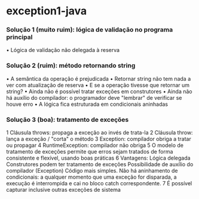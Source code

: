 # exception1-java

### Solução 1 (muito ruim): lógica de validação no programa principal
• Lógica de validação não delegada à reserva
### Solução 2 (ruim): método retornando string
• A semântica da operação é prejudicada
• Retornar string não tem nada a ver com atualização de reserva
• E se a operação tivesse que retornar um string?
• Ainda não é possível tratar exceções em construtores
• Ainda não há auxílio do compilador: o programador deve "lembrar" de verificar se houve
erro
• A lógica fica estruturada em condicionais aninhadas
### Solução 3 (boa): tratamento de exceções

1 Cláusula throws: propaga a exceção ao invés de trata-la
2 Cláusula throw: lança a exceção / "corta" o método
3 Exception: compilador obriga a tratar ou propagar
4 RuntimeException: compilador não obriga
5 O modelo de tratamento de exceções permite que erros sejam tratados de forma consistente e
flexível, usando boas práticas
6 Vantagens:
Lógica delegada
Construtores podem ter tratamento de exceções
Possibilidade de auxílio do compilador (Exception)
Código mais simples. Não há aninhamento de condicionais: a qualquer momento que uma exceção for
disparada, a execução é interrompida e cai no bloco catch correspondente.
7 É possível capturar inclusive outras exceções de sistema
